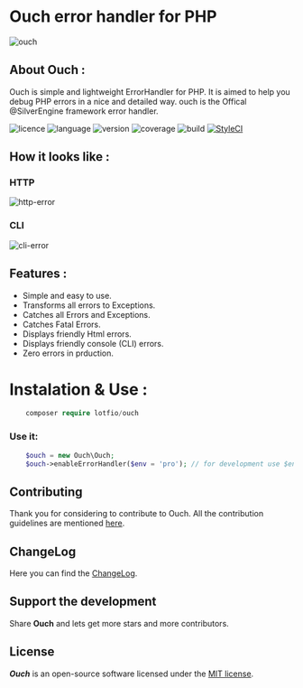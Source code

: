 # Ouch error handler for PHP
![ouch](https://user-images.githubusercontent.com/18489496/36539671-dbf89a76-17d7-11e8-99e1-b372935b83c4.png)

## About Ouch :

   Ouch is simple and lightweight ErrorHandler for PHP. It is aimed to help you debug PHP
    errors in a nice and detailed way.
    ouch is the Offical @SilverEngine framework error handler.


![licence](https://img.shields.io/badge/Licence-MIT-yellow.svg)
![language](https://img.shields.io/badge/PHP-7-blue.svg)
![version](https://img.shields.io/badge/Version-0.3.0-red.svg)
![coverage](https://img.shields.io/badge/coverage-30%25-blue.svg)
![build](https://travis-ci.org/lotfio/ouch.svg?branch=develop)
[![StyleCI](https://github.styleci.io/repos/117599927/shield?branch=develop)](https://github.styleci.io/repos/117599927)

## How it looks like :
 ### HTTP
   ![http-error](https://github.com/lotfio/ouch/blob/develop/docs/ouch.png)
 ### CLI
   ![cli-error](https://github.com/lotfio/ouch/blob/develop/docs/console.png)
 
## Features :
- Simple and easy to use.
- Transforms all errors to Exceptions.
- Catches all Errors and Exceptions.
- Catches Fatal Errors.
- Displays friendly Html errors.
- Displays friendly console (CLI) errors.
- Zero errors in prduction.

# Instalation & Use :
```php
    composer require lotfio/ouch
```

### Use it:
```php
    $ouch = new Ouch\Ouch;
    $ouch->enableErrorHandler($env = 'pro'); // for development use $env = 'dev';
```


## Contributing

Thank you for considering to contribute to Ouch. All the contribution guidelines are mentioned [here](CONTRIBUTE.md).

## ChangeLog

Here you can find the [ChangeLog](CHANGELOG.md).

## Support the development
Share **Ouch** and lets get more stars and more contributors.

## License

***Ouch*** is an open-source software licensed under the [MIT license](LICENSE).
